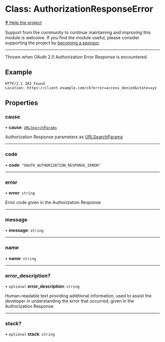 # Class: AuthorizationResponseError

[💗 Help the project](https://github.com/sponsors/panva)

Support from the community to continue maintaining and improving this module is welcome. If you find the module useful, please consider supporting the project by [becoming a sponsor](https://github.com/sponsors/panva).

***

Thrown when OAuth 2.0 Authorization Error Response is encountered.

## Example

```http
HTTP/1.1 302 Found
Location: https://client.example.com/cb?error=access_denied&state=xyz
```

## Properties

### cause

• **cause**: [`URLSearchParams`](https://developer.mozilla.org/docs/Web/API/URLSearchParams)

Authorization Response parameters as [URLSearchParams](https://developer.mozilla.org/docs/Web/API/URLSearchParams)

***

### code

• **code**: `"OAUTH_AUTHORIZATION_RESPONSE_ERROR"`

***

### error

• **error**: `string`

Error code given in the Authorization Response

***

### message

• **message**: `string`

***

### name

• **name**: `string`

***

### error\_description?

• `optional` **error\_description**: `string`

Human-readable text providing additional information, used to assist the developer in
understanding the error that occurred, given in the Authorization Response

***

### stack?

• `optional` **stack**: `string`
